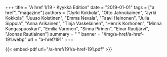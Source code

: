 +++
title = "A href 1/19 - Kyykkä Edition"
date = "2019-01-01"
tags = ["a href", "magazine"]
authors = ["Jyrki Kokkola", "Otto Jahnukainen", "Jyrki Kokkola", "Juuso Koistinen", "Emma Nevala", "Taavi Heinonen", "Julia Sippola", "Anna Arikainen", "Tinja Vaskelainen", "Henrik Korhonen", "Minna Kangaspuoskari", "Emilia Varonen", "Sinna Pirinen", "Einar Rautjärvi", "Joonas Rautiainen"]
summary = " "
banner = "/img/a-href/a-href-191.webp"
url = "a-href/191"
+++

{{< embed-pdf url="/a-href/191/a-href-191.pdf" >}}
